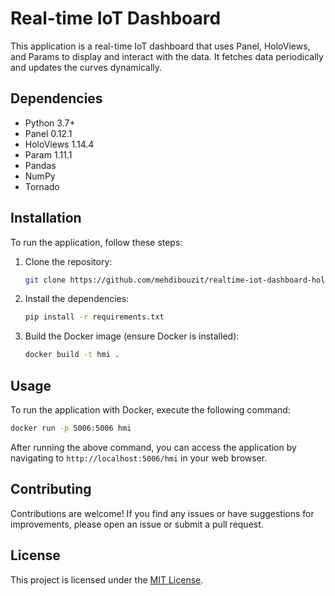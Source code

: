 # Real-time IoT Dashboard

This application is a real-time IoT dashboard that uses Panel, HoloViews, and Params to display and interact with the data. It fetches data periodically and updates the curves dynamically.

## Dependencies

- Python 3.7+
- Panel 0.12.1
- HoloViews 1.14.4
- Param 1.11.1
- Pandas
- NumPy
- Tornado

## Installation

To run the application, follow these steps:

1. Clone the repository:

   ```bash
   git clone https://github.com/mehdibouzit/realtime-iot-dashboard-holoviz.git
   ```

2. Install the dependencies:

   ```bash
   pip install -r requirements.txt
   ```

3. Build the Docker image (ensure Docker is installed):

   ```bash
   docker build -t hmi .
   ```

## Usage

To run the application with Docker, execute the following command:

```bash
docker run -p 5006:5006 hmi
```

After running the above command, you can access the application by navigating to `http://localhost:5006/hmi` in your web browser.


## Contributing

Contributions are welcome! If you find any issues or have suggestions for improvements, please open an issue or submit a pull request.

## License

This project is licensed under the [MIT License](LICENSE).
```

